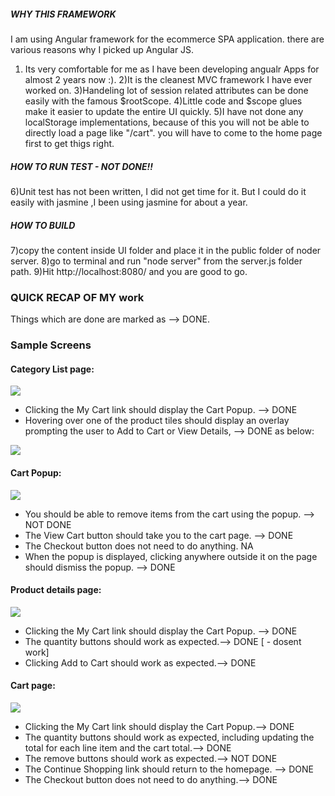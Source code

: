 ##### WHY THIS FRAMEWORK

I am using Angular framework for the ecommerce SPA application.
there are various reasons why I picked up Angular JS.

1) Its very comfortable for me as I have been developing angualr Apps for almost 2 years now :).
2)It is the cleanest MVC framework I have ever worked on.
3)Handeling lot of session related attributes can be done easily with the famous $rootScope.
4)Little code and $scope glues make it easier to update the entire UI quickly.
5)I have not done any localStorage implementations, because of this you will not be able to directly load a page like "/cart". you will have to come to the home page first to get thigs right.

##### HOW TO RUN TEST - NOT DONE!!

6)Unit test has not been written, I did not get time for it. But I could do it easily with jasmine ,I been using jasmine for about a year.


##### HOW TO BUILD
7)copy the content inside UI folder and place it in the public folder of noder server.
8)go to terminal and run "node server" from the server.js folder path. 
9)Hit http://localhost:8080/ and you are good to go.


### QUICK RECAP OF MY work


Things which are done are marked as --> DONE.


### Sample Screens
#### Category List page:
![](./screens/desktop/category-page.png)
* Clicking the My Cart link should display the Cart Popup. --> DONE
* Hovering over one of the product tiles should display an overlay prompting the user to Add to Cart or View Details, --> DONE
  as below:

![](./screens/desktop/product-tile-overlay.png)

#### Cart Popup:
![](./screens/desktop/cart-popup.png)
* You should be able to remove items from the cart using the popup. --> NOT DONE
* The View Cart button should take you to the cart page. --> DONE
* The Checkout button does not need to do anything. NA
* When the popup is displayed, clicking anywhere outside it on the page should dismiss the popup. --> DONE

#### Product details page:
![](./screens/desktop/product-details.png)
* Clicking the My Cart link should display the Cart Popup. --> DONE
* The quantity buttons should work as expected.--> DONE [ - dosent work]
* Clicking Add to Cart should work as expected.--> DONE

#### Cart page:
![](./screens/desktop/cart.png)
* Clicking the My Cart link should display the Cart Popup.--> DONE
* The quantity buttons should work as expected, including updating the total for each line item and the cart total.--> DONE
* The remove buttons should work as expected.--> NOT DONE
* The Continue Shopping link should return to the homepage.  --> DONE
* The Checkout button does not need to do anything.--> DONE
